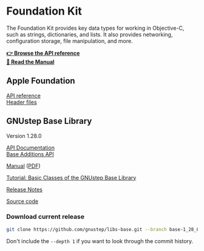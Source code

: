 # Foundation Kit

The Foundation Kit provides key data types for working in Objective-C, such as strings, dictionaries, and lists. It also provides networking, configuration storage, file manipulation, and more.

**<a href="../../../../GSDoc/Base/Reference/index.html">👉 Browse the API reference</a>**  
**<a href="../../../../GSDoc/Base/ProgrammingManual/gs-base/index.html">📖 Read the Manual</a>**

## Apple Foundation

[API reference](https://developer.apple.com/documentation/foundation?language=objc)  
[Header files](https://github.com/phracker/MacOSX-SDKs/tree/master/MacOSX11.3.sdk/System/Library/Frameworks/Foundation.framework/Versions/C/Headers)

## GNUstep Base Library
Version 1.28.0

<a href="../../../../GSDoc/Base/Reference/index.html">API Documentation</a>  
<a href="../../../../GSDoc/BaseAdditions/Reference/index.html">Base Additions API</a>  
<!-- [Command-Line Tools](Documentation/BaseTools/index.html) -->

<a href="../../../../GSDoc/Base/ProgrammingManual/gs-base/index.html">Manual</a> (<a href="../../../../GSDoc/Base/ProgrammingManual/gs-base.pdf">PDF</a>)

[Tutorial: Basic Classes of the GNUstep Base Library](https://web.archive.org/web/20211006234718if_/http://www.gnustep.it//nicola/Tutorials/BasicClasses/index.html)

<a href="../../../../GSDoc/Gui/ReleaseNotes/ReleaseNotes.html">Release Notes</a>

[Source code](https://github.com/gnustep/libs-base)

### Download current release

```bash
git clone https://github.com/gnustep/libs-base.git --branch base-1_28_0 --depth 1
```
Don't include the `--depth 1` if you want to look through the commit history.